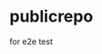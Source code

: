 # publicrepo
for e2e test






























































































































































































































































































































































































































































































































































































































































































































































































































































































































































































































































